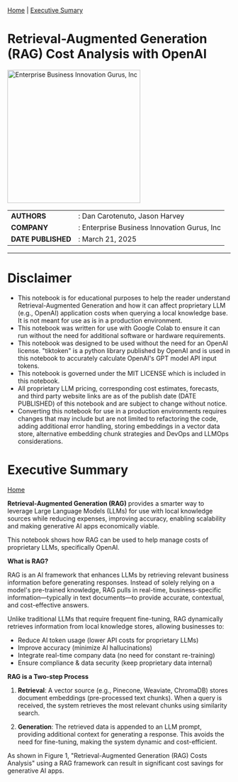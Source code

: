 
<a id='home' name='home'></a>
[Home](#home) |
[Executive Sumary](#exec-summary) 

# **Retrieval-Augmented Generation (RAG) Cost Analysis with OpenAI**

<a href="https://www.ebigurus.com" target="_blank">
  <img src="https://static.wixstatic.com/media/9e30ae_d8455f1fc37e407f99e49718483c63b1~mv2.png" alt="Enterprise Business Innovation Gurus, Inc" width="300">
</a>

| | |
|-|-|
|**AUTHORS**       |: Dan Carotenuto, Jason Harvey
|**COMPANY**       |: Enterprise Business Innovation Gurus, Inc
|**DATE PUBLISHED**|: March 21, 2025

---

# **Disclaimer**
* This notebook is for educational purposes to help the reader understand Retrieval-Augmented Generation and how it can affect proprietary LLM (e.g., OpenAI) application costs when querying a local  knowledge base. It is not meant for use as is in a production environment.
* This notebook was written for use with Google Colab to ensure it can run without the need for additional software or hardware requirements.
* This notebook was designed to be used without the need for an OpenAI license. "tiktoken" is a python library published by OpenAI and is used in this notebook to accurately calculate OpenAI's GPT model API input tokens.
* This notebook is governed under the MIT LICENSE which is included in this notebook.
* All proprietary LLM pricing, corresponding cost estimates, forecasts, and third party website links are as of the publish date (DATE PUBLISHED) of this notebook and are subject to change without notice.
* Converting this notebook for use in a production environments requires changes that may include but are not limited to refactoring the code, adding additional error handling, storing embeddings in a vector data store, alternative embedding chunk strategies and DevOps and LLMOps considerations.

<a id='exec-summary' name='exec-summary'></a>
# **Executive Summary**
[Home](#home)


**Retrieval-Augmented Generation (RAG)** provides a smarter way to leverage Large Language Models (LLMs) for use with local knowledge sources while reducing expenses, improving accuracy, enabling scalability and making generative AI apps economically viable.

This notebook shows how RAG can be used to help manage costs of proprietary LLMs, specifically OpenAI.

**What is RAG?**

RAG is an AI framework that enhances LLMs by retrieving relevant business information before generating responses. Instead of solely relying on a model's pre-trained knowledge, RAG pulls in real-time, business-specific information—typically in text documents—to provide accurate, contextual, and cost-effective answers.

Unlike traditional LLMs that require frequent fine-tuning, RAG dynamically retrieves information from local knowledge stores, allowing businesses to:
* Reduce AI token usage (lower API costs for proprietary LLMs)
* Improve accuracy (minimize AI hallucinations)
* Integrate real-time company data (no need for constant re-training)
* Ensure compliance & data security (keep proprietary data internal)

**RAG is a Two-step Process**
1. **Retrieval**: A vector source (e.g., Pinecone, Weaviate, ChromaDB) stores document embeddings (pre-processed text chunks). When a query is received, the system retrieves the most relevant chunks using similarity search.

2. **Generation**: The retrieved data is appended to an LLM prompt, providing additional context for generating a response. This avoids the need for fine-tuning, making the system dynamic and cost-efficient.

As shown in Figure 1, "Retrieval-Augmented Generation (RAG) Costs Analysis" using a RAG framework can result in significant cost savings for generative AI apps.
